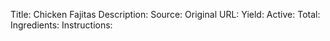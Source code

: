 Title: Chicken Fajitas
Description: 
Source: 
Original URL: 
Yield: 
Active: 
Total: 
Ingredients:
Instructions:
